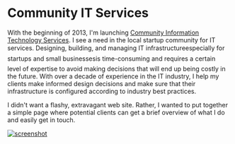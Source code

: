 # Community IT Services

With the beginning of 2013, I'm launching [Community Information Technology Services](http://www.communityits.com/).  I see a need in the local startup community for IT services.  Designing, building, and managing IT infrastructure&#151;especially for startups and small businesses&#151;is time-consuming and requires a certain level of expertise to avoid making decisions that will end up being costly in the future.  With over a decade of experience in the IT industry, I help my clients make informed design decisions and make sure that their infrastructure is configured according to industry best practices.

I didn't want a flashy, extravagant web site.  Rather, I wanted to put together a simple page where potential clients can get a brief overview of what I do and easily get in touch.

[![screenshot](https://lh5.googleusercontent.com/-kjJ_rPnewgc/UOIOcrWzEfI/AAAAAAAAGcc/18Ep2LxNH4E/w819-h790-n-k/0e392405f0456fd21d2383cd24160f62f198726d3c.png#stretch-me)](http://www.communityits.com/)
